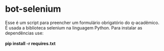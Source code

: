 # bot-selenium
Esse é um script para preencher um formulário obrigatório do q-acadêmico. 
É usada a biblioteca selenium na linguagem Python.  Para instalar as dependências use: <br><br>
  <b> pip install -r requires.txt </b>
